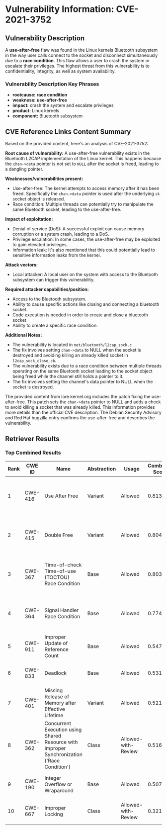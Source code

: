 # Vulnerability Information: CVE-2021-3752

## Vulnerability Description
A **use-after-free** flaw was found in the Linux kernels Bluetooth subsystem in the way user calls connect to the socket and disconnect simultaneously due to a **race condition**. This flaw allows a user to crash the system or escalate their privileges. The highest threat from this vulnerability is to confidentiality, integrity, as well as system availability.

### Vulnerability Description Key Phrases
- **rootcause:** **race condition**
- **weakness:** **use-after-free**
- **impact:** crash the system and escalate privileges
- **product:** Linux kernels
- **component:** Bluetooth subsystem

## CVE Reference Links Content Summary
Based on the provided content, here's an analysis of CVE-2021-3752:

**Root cause of vulnerability:**
A use-after-free vulnerability exists in the Bluetooth L2CAP implementation of the Linux kernel. This happens because the `chan->data` pointer is not set to `NULL` after the socket is freed, leading to a dangling pointer.

**Weaknesses/vulnerabilities present:**
- Use-after-free: The kernel attempts to access memory after it has been freed. Specifically the `chan->data` pointer is used after the underlying `sk` socket object is released.
- Race condition: Multiple threads can potentially try to manipulate the same Bluetooth socket, leading to the use-after-free.

**Impact of exploitation:**
- Denial of service (DoS): A successful exploit can cause memory corruption or a system crash, leading to a DoS.
- Privilege escalation: In some cases, the use-after-free may be exploited to gain elevated privileges.
- Information leak: It's also mentioned that this could potentially lead to sensitive information leaks from the kernel.

**Attack vectors:**
- Local attacker: A local user on the system with access to the Bluetooth subsystem can trigger this vulnerability.

**Required attacker capabilities/position:**
- Access to the Bluetooth subsystem.
- Ability to cause specific actions like closing and connecting a bluetooth socket.
- Code execution is needed in order to create and close a bluetooth socket
- Ability to create a specific race condition.

**Additional Notes:**
- The vulnerability is located in `net/bluetooth/l2cap_sock.c`
- The fix involves setting `chan->data` to NULL when the socket is destroyed and avoiding killing an already killed socket in `l2cap_sock_close_cb`.
-  The vulnerability exists due to a race condition between multiple threads operating on the same Bluetooth socket leading to the socket object being freed while the channel still holds a pointer to it.
- The fix involves setting the channel's data pointer to NULL when the socket is destroyed.

The provided content from lore.kernel.org includes the patch fixing the use-after-free. This patch sets the `chan->data` pointer to NULL and adds a check to avoid killing a socket that was already killed. This information provides more details than the official CVE description. The Debian Security Advisory and Red Hat bugzilla entry confirms the use-after-free and describes the vulnerability.

## Retriever Results

### Top Combined Results

| Rank | CWE ID | Name | Abstraction | Usage | Combined Score | Retrievers | Individual Scores |
|------|--------|------|-------------|-------|---------------|------------|-------------------|
| 1 | CWE-416 | Use After Free | Variant | Allowed | 0.8136 | dense, sparse, graph | dense: 0.599, sparse: 0.439, graph: 0.924 |
| 2 | CWE-415 | Double Free | Variant | Allowed | 0.8048 | dense, sparse, graph | dense: 0.540, sparse: 0.546, graph: 0.809 |
| 3 | CWE-367 | Time-of-check Time-of-use (TOCTOU) Race Condition | Base | Allowed | 0.8034 | dense, sparse, graph | dense: 0.580, sparse: 0.511, graph: 0.617 |
| 4 | CWE-364 | Signal Handler Race Condition | Base | Allowed | 0.7745 | dense, sparse, graph | dense: 0.532, sparse: 0.263, graph: 1.000 |
| 5 | CWE-911 | Improper Update of Reference Count | Base | Allowed | 0.5477 | sparse, graph | sparse: 0.496, graph: 0.739 |
| 6 | CWE-833 | Deadlock | Base | Allowed | 0.5310 | dense, sparse | dense: 0.545, sparse: 0.452 |
| 7 | CWE-401 | Missing Release of Memory after Effective Lifetime | Variant | Allowed | 0.5215 | dense, sparse | dense: 0.576, sparse: 0.484 |
| 8 | CWE-362 | Concurrent Execution using Shared Resource with Improper Synchronization ('Race Condition') | Class | Allowed-with-Review | 0.5168 | dense, sparse, graph | dense: 0.641, sparse: 0.575, graph: 0.643 |
| 9 | CWE-190 | Integer Overflow or Wraparound | Base | Allowed | 0.5078 | dense, sparse | dense: 0.535, sparse: 0.419 |
| 10 | CWE-667 | Improper Locking | Class | Allowed-with-Review | 0.3217 | dense, sparse | dense: 0.561, sparse: 0.467 |

